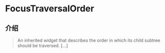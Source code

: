 # FocusTraversalOrder

## 介绍

> An inherited widget that describes the order in which its child subtree should be traversed. [...]
